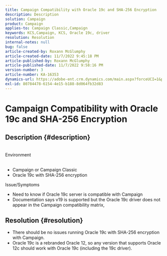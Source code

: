 ```yaml
---
title: Campaign Compatibility with Oracle 19c and SHA-256 Encryption
description: Description
solution: Campaign
product: Campaign
applies-to: Campaign Classic,Campaign
keywords: KCS,Campaign, KCS, Oracle 19c, driver
resolution: Resolution
internal-notes: null
bug: false
article-created-by: Roxann McGlumphy
article-created-date: 11/7/2022 9:45:18 PM
article-published-by: Roxann McGlumphy
article-published-date: 11/7/2022 9:58:16 PM
version-number: 3
article-number: KA-16353
dynamics-url: https://adobe-ent.crm.dynamics.com/main.aspx?forceUCI=1&pagetype=entityrecord&etn=knowledgearticle&id=391fe572-e55e-ed11-9561-6045bd006704
exl-id: 80784478-6154-4e15-b188-8d064fb32d83
---
```

# Campaign Compatibility with Oracle 19c and SHA-256 Encryption

## Description {#description}

<br>Environment<br><br>
- Campaign or Campaign Classic
- Oracle 19c with SHA-256 encryption

Issue/Symptoms
- Need to know if Oracle 19c server is compatible with Campaign
- Documentation says v19 is supported but the Oracle 19c driver does not appear in the Campaign compatibility matrix,



## Resolution {#resolution}


- There should be no issues running Oracle 19c with SHA-256 encryption with Campaign.
- Oracle 19c is a rebranded Oracle 12, so any version that supports Oracle 12c should work with Oracle 19c (including the 19c driver).
